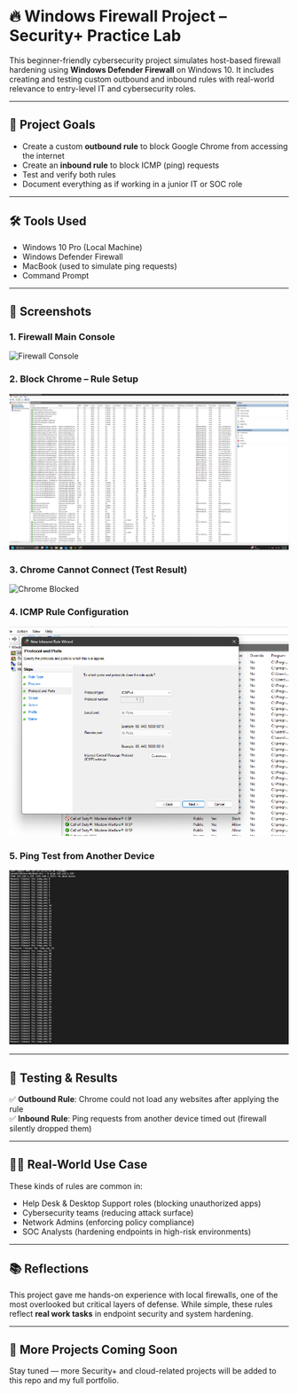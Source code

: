 # 🔥 Windows Firewall Project – Security+ Practice Lab

This beginner-friendly cybersecurity project simulates host-based firewall hardening using **Windows Defender Firewall** on Windows 10. It includes creating and testing custom outbound and inbound rules with real-world relevance to entry-level IT and cybersecurity roles.

---

## 🧠 Project Goals

- Create a custom **outbound rule** to block Google Chrome from accessing the internet
- Create an **inbound rule** to block ICMP (ping) requests
- Test and verify both rules
- Document everything as if working in a junior IT or SOC role

---

## 🛠️ Tools Used

- Windows 10 Pro (Local Machine)
- Windows Defender Firewall
- MacBook (used to simulate ping requests)
- Command Prompt

---

## 📸 Screenshots

### 1. Firewall Main Console
![Firewall Console](screenshots/firewall-main.png)

### 2. Block Chrome – Rule Setup
![Chrome Rule](block-chrome-rule.png)

### 3. Chrome Cannot Connect (Test Result)
![Chrome Blocked](screenshots/chrome-blocked-test.png)

### 4. ICMP Rule Configuration
![ICMP Rule](icmp-rule.png)

### 5. Ping Test from Another Device
![Ping Test Timeout](ping-test-macbook.png)

---

## 🧪 Testing & Results

✅ **Outbound Rule**: Chrome could not load any websites after applying the rule  
✅ **Inbound Rule**: Ping requests from another device timed out (firewall silently dropped them)

---

## 🧑‍💻 Real-World Use Case

These kinds of rules are common in:
- Help Desk & Desktop Support roles (blocking unauthorized apps)
- Cybersecurity teams (reducing attack surface)
- Network Admins (enforcing policy compliance)
- SOC Analysts (hardening endpoints in high-risk environments)

---

## 📚 Reflections

This project gave me hands-on experience with local firewalls, one of the most overlooked but critical layers of defense. While simple, these rules reflect **real work tasks** in endpoint security and system hardening.

---

## 📎 More Projects Coming Soon

Stay tuned — more Security+ and cloud-related projects will be added to this repo and my full portfolio.


